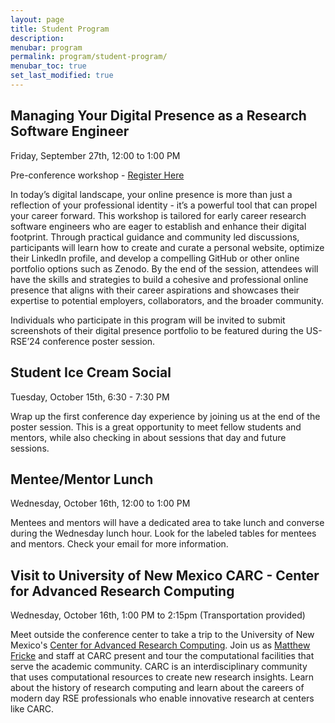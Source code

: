 ```yaml
---
layout: page
title: Student Program
description:
menubar: program
permalink: program/student-program/
menubar_toc: true
set_last_modified: true
---
```


<a name="student-workshop"></a>
## Managing Your Digital Presence as a Research Software Engineer

Friday, September 27th, 12:00 to 1:00 PM

Pre-conference workshop - [Register Here](https://zoom.us/meeting/register/tJIof-2rqD0oHtJfCfZU80dkQvf5zFKmXNF8)

In today’s digital landscape, your online presence is more than just a reflection 
of your professional identity - it’s a powerful tool that can propel your career forward. 
This workshop is tailored for early career research software engineers who are eager to 
establish and enhance their digital footprint. Through practical guidance and community 
led discussions, participants will learn how to create and curate a personal website, 
optimize their LinkedIn profile, and develop a compelling GitHub or other online portfolio 
options such as Zenodo. By the end of the session, attendees will have the skills and 
strategies to build a cohesive and professional online presence that aligns with their 
career aspirations and showcases their expertise to potential employers, collaborators, 
and the broader community. 

Individuals who participate in this program will be invited to submit screenshots 
of their digital presence portfolio to be featured during the US-RSE’24 conference 
poster session.

<a name="ice-cream"></a>
## Student Ice Cream Social

Tuesday, October 15th, 6:30 - 7:30 PM
 
Wrap up the first conference day experience by joining us at 
the end of the poster session. This is a great opportunity to meet 
fellow students and mentors, while also checking in about sessions
that day and future sessions.

<a name="mentor-lunch"></a>
## Mentee/Mentor Lunch

Wednesday, October 16th, 12:00 to 1:00 PM 
 
Mentees and mentors will have a dedicated area to take lunch and converse
during the Wednesday lunch hour. Look for the labeled tables for mentees 
and mentors. Check your email for more information.

<a name="carc-visit"></a>
## Visit to University of New Mexico CARC - Center for Advanced Research Computing

Wednesday, October 16th, 1:00 PM to 2:15pm (Transportation provided) 
 
Meet outside the conference center to take a trip to the University of New Mexico's
[Center for Advanced Research Computing](https://carc.unm.edu/). Join us as [Matthew Fricke](https://www.cs.unm.edu/directory/faculty-profiles/matthew-fricke.html)
and staff at CARC present and tour the computational facilities that serve the academic community.
CARC is an interdisciplinary community that uses computational resources to create new research insights.
Learn about the history of research computing and learn about the careers of modern day RSE
professionals who enable innovative research at centers like CARC. 
